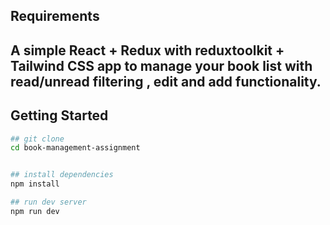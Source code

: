 
## Requirements 
<!-- • Create a React Application: Use create-react-app to set up a new React project.
• Set Up Redux: Install necessary packages for Redux and set up the store. 
• Create Actions and Reducers: Implement actions and reducers for managing books. 
• UI-Implementation: Create a UI for 
o Adding books
o Viewing book details
o Updating book details
o Marking books as read or unread. 
• Filtering: Implement filtering functionality to show only read or unread books.  --> 


## A simple React + Redux with reduxtoolkit + Tailwind CSS app to manage your book list with read/unread filtering , edit  and add functionality.


## Getting Started

```bash
## git clone 
cd book-management-assignment


## install dependencies
npm install

## run dev server
npm run dev
```